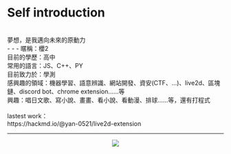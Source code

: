 # Self introduction<br>
<br>
夢想，是我邁向未來的原動力<br>
- - -
暱稱：櫻2 <br>
目前的學歷：高中<br>
常用的語言：JS、C++、PY<br>
目前致力於：學測<br>
感興趣的領域：機器學習、語意辨識、網站開發、資安(CTF、...)、live2d、區塊鏈、discord bot、chrome extension......等<br>
興趣：唱日文歌、寫小說、畫畫、看小說、看動漫、排球......等，還有打程式<br>
<br>
lastest work：<br>
https://hackmd.io/@yan-0521/live2d-extension<br>

- - -
<p align="center">
    <img align="center" src="https://github-readme-stats.vercel.app/api/top-langs/?username=yan-930521&layout=compact">
</p>
<!--
**yan-930521/yan-930521** is a ✨ _special_ ✨ repository because its `README.md` (this file) appears on your GitHub profile.

Here are some ideas to get you started:

- 🔭 I’m currently working on ...
- 🌱 I’m currently learning ...
- 👯 I’m looking to collaborate on ...
- 🤔 I’m looking for help with ...
- 💬 Ask me about ...
- 📫 How to reach me: ...
- 😄 Pronouns: ...
- ⚡ Fun fact: ...
-->
